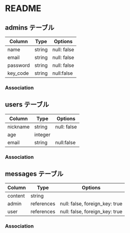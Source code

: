 # README

## admins テーブル

| Column   | Type   | Options     |
| -------- | ------ | ----------- |
| name     | string | null: false |
| email    | string | null: false |
| password | string | null: false |
| key_code | string | null:false  |

### Association


## users テーブル

| Column   | Type    | Options     |
| -------- | ------- | ----------- |
| nickname | string  | null: false |
| age      | integer |             |
| email    | string  | null:false  |

### Association


## messages テーブル

| Column  | Type       | Options                        |
| ------- | ---------- | ------------------------------ |
| content | string     |                                |
| admin   | references | null: false, foreign_key: true |
| user    | references | null: false, foreign_key: true |

### Association